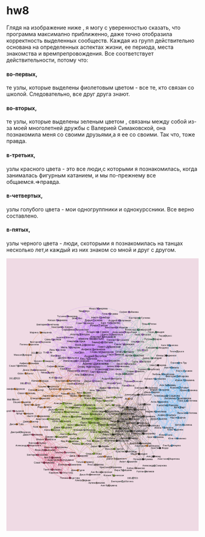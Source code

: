 # hw8
Глядя на изображение ниже , я могу с уверенностью сказать, что программа максимално приближенно, даже точно отобразила корректность выделенных сообществ. Каждая из групп действительно основана на определенных аспектах жизни, ее периода, места знакомства и времпрепровождения. Все соответствует действительности, потому что:
#### во-первых,
те узлы, которые выделены фиолетовым цветом - все те, кто связан со школой. Следовательно, все друг друга знают.
#### во-вторых,
те узлы, которые выделены зеленым цветом , связаны между собой из-за моей многолетней дружбы с Валерией Симаковской, она познакомила меня со своими друзьями,а я ее со своими. Так что, тоже правда.
#### в-третьих,
узлы красного цвета - это все люди,с которыми я познакомилась, когда занималась фигурным катанием, и мы по-прежнему все общаемся.=>правда.
#### в-четвертых,
узлы голубого цвета - мои одногруппники и однокурссники. Все верно составлено.
#### в-пятых, 
узлы черного цвета - люди, скоторыми я познакомилась на танцах несколько лет,и каждый из них знаком со мной и друг с другом.

![](https://github.com/anastasiagoryaynova/hw8/blob/master/gephi.png)
